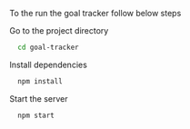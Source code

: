 To the run the goal tracker follow below steps

Go to the project directory

```bash
  cd goal-tracker
```

Install dependencies

```bash
  npm install
```

Start the server

```bash
  npm start
```

